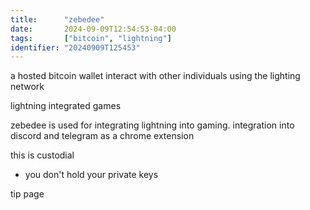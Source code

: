 ```yaml
---
title:      "zebedee"
date:       2024-09-09T12:54:53-04:00
tags:       ["bitcoin", "lightning"]
identifier: "20240909T125453"
---
```


a hosted bitcoin wallet
interact with other individuals using the lighting network

lightning integrated games

zebedee is used for integrating lightning into gaming.
integration into discord and telegram
as a chrome extension

this is custodial
- you don't hold your private keys

tip page
